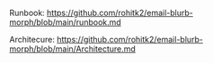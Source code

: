 Runbook: https://github.com/rohitk2/email-blurb-morph/blob/main/runbook.md

Architecure: https://github.com/rohitk2/email-blurb-morph/blob/main/Architecture.md
